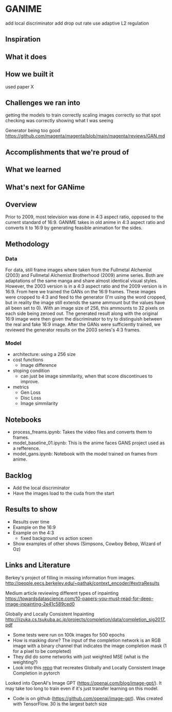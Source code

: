 # GANIME

add local discriminator
add drop out rate
use adaptive L2 regulation


## Inspiration

## What it does

## How we built it
used paper X

## Challenges we ran into
getting the models to train correctly
scaling images correctly so that spot checking was correctly showing what I was seeing

Generator being too good
https://github.com/magenta/magenta/blob/main/magenta/reviews/GAN.md


## Accomplishments that we're proud of

## What we learned

## What's next for GANime




## Overview
Prior to 2009, most television was done in 4:3 aspect ratio, opposed to the current standard of 16:9. GANIME takes in old anime in 4:3 aspect ratio and converts it to 16:9 by generating feasible animation for the sides.

## Methodology

### Data
For data, still frame images where taken from the Fullmetal Alchemist (2003) and Fullmetal Alchemist Brotherhood (2009) anime series. Both are adaptations of the same manga and share almost identical visual styles. However, the 2003 version is in a 4:3 aspect ratio and the 2009 version is in 16:9. From here we trained the GANs on the 16:9 frames. These images were cropped to 4:3 and feed to the generator (I'm using the word cropped, but in reality the image still extends the same ammount but the values have all been set to 0). With an image size of 256, this ammounts to 32 pixels on each side being zeroed out. The generated result along with the original 16:9 image were then given the discriminator to try to distinguish between the real and fake 16:9 image. After the GANs were sufficiently trained, we reviewed the generator results on the 2003 series's 4:3 frames.

### Model
* architecture: using a 256 size
* cost functions
   * Image difference
* stoping condition
    * can just be image simmilarity, when that score discontinues to improve. 
* metrics
    * Gen Loss
    * Disc Loss
    * Image simmilarity

## Notebooks
* process_freams.ipynb: Takes the video files and converts them to frames. 
* model_baseline_01.ipynb: This is the anime faces GANS project used as a refference.
* model_gans.ipynb: Notebook with the model trained on frames from anime.
  
## Backlog
* Add the local discriminator
* Have the images load to the cuda from the start

## Results to show
* Results over time
* Example on the 16:9
* Example on the 4:3
    * fixed background vs action sceen
* Show examples of other shows (Simpsons, Cowboy Bebop, Wizard of Oz)

## Links and Literature
Berkey's project of filling in missing information from images. http://people.eecs.berkeley.edu/~pathak/context_encoder/#extraResults

Medium article reviewing different types of inpainting https://towardsdatascience.com/10-papers-you-must-read-for-deep-image-inpainting-2e41c589ced0

Globally and Locally Consistent Inpainting http://iizuka.cs.tsukuba.ac.jp/projects/completion/data/completion_sig2017.pdf
- Some tests were run on 100k images for 500 epochs
- How is masking done? The input of the completion network is an RGB image with a binary channel that indicates the image completion mask (1 for a pixel to be completed)
- They did do some networks with just weighted MSE (what is the weighting?)
- Look into this [repo](https://github.com/sevmardi/gl_Image_Inapinting_pytorch/blob/master/net_gl.py) that recreates Globally and Locally Consistent Image Completion in pytorch

Looked into OpenAI's Image GPT (https://openai.com/blog/image-gpt/). It may take too long to train even if it's just transfer learning on this model.
- Code is on github (https://github.com/openai/image-gpt). Was created with TensorFlow.
30 is the largest batch size
